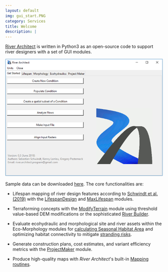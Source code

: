 ```yaml
---
layout: default
img: gui_start.PNG
category: Services
title: Welcome
description: |
---
```


[River Architect](https://github.com/RiverArchitect/Media/raw/master/docs/RiverArchitect.pdf) is written in Python3 as an open-source code to support river designers with a set of GUI modules.

![gui](https://raw.githubusercontent.com/RiverArchitect/Media/master/images/gui_start.PNG)

Sample data can be downloaded [here](https://github.com/RiverArchitect/SampleData/archive/master.zip). The core functionalities are:

 * Lifespan mapping of river design features according to [Schwindt et al. (2019)][1] with the [LifespanDesign](https://riverarchitect.github.io/RA_wiki/LifespanDesign) and [MaxLifespan](https://riverarchitect.github.io/RA_wiki/MaxLifespan) modules.   

 * Terraforming concepts with the [ModifyTerrain](https://riverarchitect.github.io/RA_wiki/wiki/ModifyTerrain) module using threshold value-based DEM modifications or the sophisticated [River Builder](https://riverarchitect.github.io/RA_wiki/RiverBuilder).

 * Evaluate ecohydraulic and morphological site and river assets within the Eco-Morphology modules for [calculating Seasonal Habitat Area](https://riverarchitect.github.io/RA_wiki/SHArC) and optimizing habitat connectivity to mitigate [stranding risks](https://riverarchitect.github.io/RA_wiki/StrandingRisk).

 * Generate construction plans, cost estimates, and variant efficiency metrics with the [ProjectMaker](https://riverarchitect.github.io/RA_wiki/ProjectMaker) module.

 * Produce high-quality maps with *River Architect*'s built-in [Mapping routines](https://riverarchitect.github.io/RA_wiki/Mapping).



[1]: https://www.sciencedirect.com/science/article/pii/S0301479718312751 "Lifespan mapping"
[2]: https://github.com/riverarchitect/program
[3]: https://riverarchitect.github.io/RA_wiki/
[4]: https://github.com/RiverArchitect/SampleData/archive/master.zip
[5]: https://github.com/riverarchitect/program/archive/master.zip
[6]: https://riverarchitect.github.io/RA_wiki/Installation
[7]: https://riverarchitect.github.io/RA_wiki/Signposts
[8]: https://www.dropbox.com/s/8d6c096r4ouzxy2/RiverArchitect_Py2.zip?dl=0

